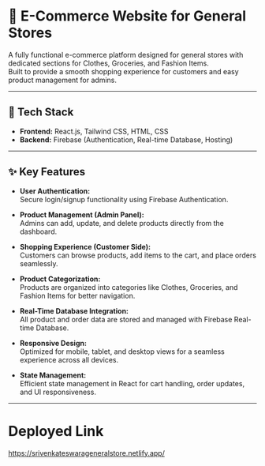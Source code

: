 # 🛒 E-Commerce Website for General Stores

A fully functional e-commerce platform designed for general stores with dedicated sections for Clothes, Groceries, and Fashion Items.  
Built to provide a smooth shopping experience for customers and easy product management for admins.

---

## 📌 Tech Stack

- **Frontend:** React.js, Tailwind CSS, HTML, CSS
- **Backend:** Firebase (Authentication, Real-time Database, Hosting)

---

## ✨ Key Features

- **User Authentication:**  
  Secure login/signup functionality using Firebase Authentication.

- **Product Management (Admin Panel):**  
  Admins can add, update, and delete products directly from the dashboard.

- **Shopping Experience (Customer Side):**  
  Customers can browse products, add items to the cart, and place orders seamlessly.

- **Product Categorization:**  
  Products are organized into categories like Clothes, Groceries, and Fashion Items for better navigation.

- **Real-Time Database Integration:**  
  All product and order data are stored and managed with Firebase Real-time Database.

- **Responsive Design:**  
  Optimized for mobile, tablet, and desktop views for a seamless experience across all devices.

- **State Management:**  
  Efficient state management in React for cart handling, order updates, and UI responsiveness.

---
# Deployed Link
https://srivenkateswarageneralstore.netlify.app/

 
